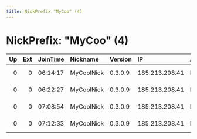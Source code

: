 ```yaml
---
title: NickPrefix "MyCoo" (4)
---
```


# NickPrefix: "MyCoo" (4)

|   Up |   Ext | JoinTime   | Nickname   | Version   | IP             | AS   | CC   |   ORp |   Dirp | OS    | Contact                                |   eFamMembers |
|-----:|------:|:-----------|:-----------|:----------|:---------------|:-----|:-----|------:|-------:|:------|:---------------------------------------|--------------:|
|    0 |     0 | 06:14:17   | MyCoolNick | 0.3.0.9   | 185.213.208.41 | None | None |   443 |     80 | Linux | Person &lt;example@non.com&gt;         |             1 |
|    0 |     0 | 06:22:27   | MyCoolNick | 0.3.0.9   | 185.213.208.41 | None | None |   443 |     80 | Linux | Person &lt;example@non.com&gt;         |             1 |
|    0 |     0 | 07:08:54   | MyCoolNick | 0.3.0.9   | 185.213.208.41 | None | None |   443 |     80 | Linux | Person &lt;somebody@example.com&gt;    |             1 |
|    0 |     0 | 07:12:33   | MyCoolNick | 0.3.0.9   | 185.213.208.41 | None | None |   443 |     80 | Linux | Person &lt;somebody AT example dot com |             1 |
